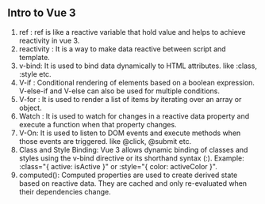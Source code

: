 ## Intro to Vue 3

1. ref : ref is like a reactive variable that hold value and helps to achieve reactivity in vue 3.
2. reactivity : It is a way to make data reactive between script and template.
3. v-bind: It is used to bind data dynamically to HTML attributes. like :class, :style etc.
4. V-if : Conditional rendering of elements based on a boolean expression. V-else-if and V-else can also be used for multiple conditions.
5. V-for : It is used to render a list of items by iterating over an array or object.
6. Watch : It is used to watch for changes in a reactive data property and execute a function when that property changes.
7. V-On: It is used to listen to DOM events and execute methods when those events are triggered. like @click, @submit etc.
8. Class and Style Binding: Vue 3 allows dynamic binding of classes and styles using the v-bind directive or its shorthand syntax (:). Example: :class="{ active: isActive }" or :style="{ color: activeColor }".
9. computed(): Computed properties are used to create derived state based on reactive data. They are cached and only re-evaluated when their dependencies change.